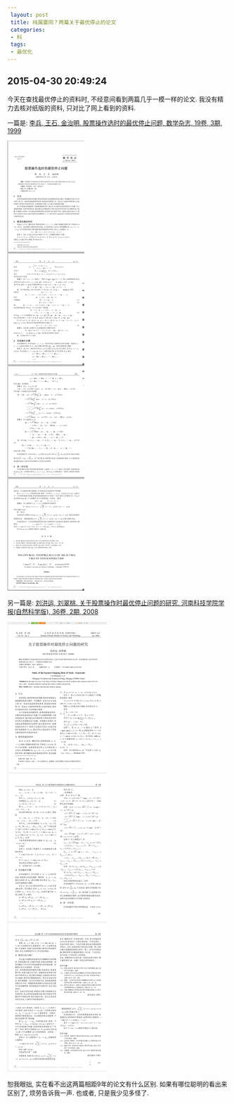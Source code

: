 ```yaml
---
 layout: post
 title: 纯属雷同？两篇关于最优停止的论文
 categories:
 - 科
 tags:
 - 最优化
---
```


## 2015-04-30 20:49:24

今天在查找最优停止的资料时, 不经意间看到两篇几乎一模一样的论文.
我没有精力去核对纸版的资料, 只对比了网上看到的资料.

一篇是: [李兵, 王石, 金治明. 股票操作选时的最优停止问题, 数学杂志, 19卷, 3期, 1999](http://166.111.121.20:9080/mathjournal/SXZZ199903/sxzz199903000.caj.pdf)

![](/pic/paper-1.png)

另一篇是: [刘洪运, 刘翠桃. 关于股票操作时最优停止问题的研究, 河南科技学院学报(自然科学版), 36卷, 2期, 2008](http://www.docin.com/p-1014509.html)

![](/pic/paper-2.png)

恕我眼拙, 实在看不出这两篇相距9年的论文有什么区别. 如果有哪位聪明的看出来区别了, 烦劳告诉我一声.
也或者, 只是我少见多怪了.
